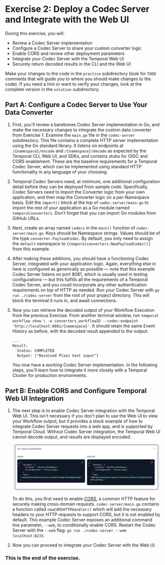 # Exercise 2: Deploy a Codec Server and Integrate with the Web UI

During this exercise, you will:

* Review a Codec Server implementation
* Configure a Codec Server to share your custom converter logic
* Enable CORS and review other deployment parameters
* Integrate your Codec Server with the Temporal Web UI
* Securely return decoded results in the CLI and the Web UI

Make your changes to the code in the `practice` subdirectory (look for 
`TODO` comments that will guide you to where you should make changes to 
the code). If you need a hint or want to verify your changes, look at 
the complete version in the `solution` subdirectory.


## Part A: Configure a Codec Server to Use Your Data Converter

1. First, you'll review a barebones Codec Server implementation in Go, and make
   the necessary changes to integrate the custom data converter from Exercise 1.
   Examine the `main.go` file in the `codec-server` subdirectory. This file
   contains a complete HTTP server implementation using the Go standard library.
   It listens on endpoints at `/{namespace}/encode` and `/{namespace}/decode` as
   expected by the Temporal CLI, Web UI, and SDKs, and contains stubs for OIDC
   and CORS enablement. These are the baseline requirements for a Temporal Codec
   Server, which can be implemented using standard HTTP functionality in any
   language of your choosing.
2. Temporal Codec Servers need, at minimum, one additional configuration detail
   before they can be deployed from sample code. Specifically, Codec Servers
   need to import the Converter logic from your own application, and then map
   the Converter logic on a per-Namespace basis. Edit the `import()` block at
   the top of `codec-server/main.go` to import the rest of your application as a
   Go module named `temporalconverters`. Don't forget that you can import Go
   modules from GitHub URLs.
3. Next, create an array named `codecs` in the `main()` function of
   `codec-server/main.go`. Keys should be Namespace strings. Values should be of
   the type `converter.PayloadCodec`. By default, you only need to assign the
   `default` namespace to `{temporalconverters.NewPayloadCodec()}` from this
   example.
4. After making these additions, you should have a functioning Codec Server,
   integrated with your application logic. Again, everything else in here is
   configured as generically as possible — note that this example Codec Server
   listens on port 8081, which is usually used in testing configurations — but
   this fulfills all the requirements of a Temporal Codec Server, and you could
   incorporate any other authentication requirements on top of HTTP as needed.
   Run your Codec Server with `go run ./codec-server` from the root of your
   project directory. This will block the terminal it runs in, and await
   connections.
5. Now you can retrieve the decoded output of your Workflow Execution from the
   previous Exercise. From another terminal window, run `temporal workflow show \
   -w converters_workflowID --codec-endpoint 'http://localhost:8081/{namespace}'`.
   It should retain the same Event History as before, with the decoded result
   appended to the output:

   ```
   ...
   Result:
     Status: COMPLETED
     Output: ["Received Plain text input"]
   ```

   You now have a working Codec Server implementation. In the following steps,
   you'll learn how to integrate it more closely with a Temporal Cluster for
   production environments.


## Part B: Enable CORS and Configure Temporal Web UI Integration

1. The next step is to enable Codec Server integration with the Temporal Web UI.
   This isn't necessary if you don't plan to use the Web UI to view your
   Workflow output, but it provides a stock example of how to integrate Codec
   Server requests into a web app, and is supported by Temporal Cloud. Without
   Codec Server integration, the Temporal Web UI cannot decode output, and
   results are displayed encoded:

   ![Encoded Workflow Output in Web UI](images/webui-encoded.png)

   To do this, you first need to enable
   [CORS](https://en.wikipedia.org/wiki/Cross-origin_resource_sharing), a common
   HTTP feature for securely making cross-domain requests.
   `codec-server/main.go` contains a function called `newCORSHTTPHandler()`
   which will add the necessary headers to your HTTP requests to support CORS,
   but it is not enabled by default. This example Codec Server exposes an
   additional command line parameter, `--web`, to conditionally enable CORS.
   Restart the Codec Server with the `--web` flag: `go run ./codec-server --web
   localhost:8233`.
2. Now you can proceed to integrate your Codec Server with the Web UI.



### This is the end of the exercise.

